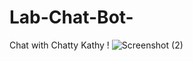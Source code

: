 # Lab-Chat-Bot-
Chat with Chatty Kathy !
![Screenshot (2)](https://user-images.githubusercontent.com/77020328/156660284-d9aecfac-75e7-4257-81d2-715448678cce.jpg)
